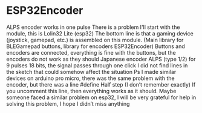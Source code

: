 # ESP32Encoder
ALPS encoder works in one pulse
There is a problem
I'll start with the module, this is Lolin32 Lite (esp32)
The bottom line is that a gaming device (joystick, gamepad, etc.) is assembled on this module.
(Main library for BLEGamepad buttons, library for encoders ESP32Encoder)
Buttons and encoders are connected, everything is fine with the buttons, but the encoders do not work as they should
Japanese encoder ALPS (type 1/2) for 9 pulses 18 bits, the signal passes through one click
I did not find lines in the sketch that could somehow affect the situation
Ps I made similar devices on arduino pro micro, there was the same problem with the encoder, but there was a line #define Half step (I don’t remember exactly)
If you uncomment this line, then everything works as it should.
Maybe someone faced a similar problem on esp32, I will be very grateful for help in solving this problem, I hope I didn’t miss anything
